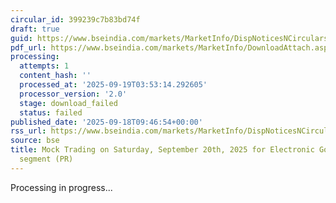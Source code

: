 ```yaml
---
circular_id: 399239c7b83bd74f
draft: true
guid: https://www.bseindia.com/markets/MarketInfo/DispNoticesNCirculars.aspx?Noticeid={A4B937B3-EA3B-4DBC-BBFD-98FDC5086042}&noticeno=20250918-15&dt=09/18/2025&icount=15&totcount=63&flag=0
pdf_url: https://www.bseindia.com/markets/MarketInfo/DownloadAttach.aspx?id=20250918-15&attachedId=
processing:
  attempts: 1
  content_hash: ''
  processed_at: '2025-09-19T03:53:14.292605'
  processor_version: '2.0'
  stage: download_failed
  status: failed
published_date: '2025-09-18T09:46:54+00:00'
rss_url: https://www.bseindia.com/markets/MarketInfo/DispNoticesNCirculars.aspx?Noticeid={A4B937B3-EA3B-4DBC-BBFD-98FDC5086042}&noticeno=20250918-15&dt=09/18/2025&icount=15&totcount=63&flag=0
source: bse
title: Mock Trading on Saturday, September 20th, 2025 for Electronic Gold Receipts
  segment (PR)
---
```


Processing in progress...